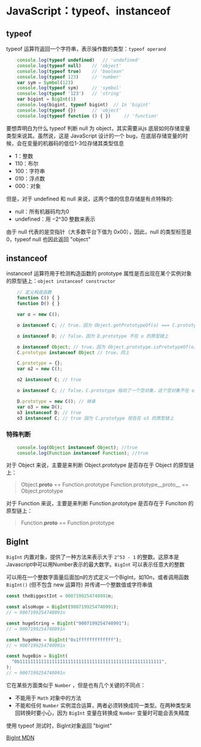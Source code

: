 # JavaScript：typeof、instanceof

## typeof

typeof 运算符返回一个字符串，表示操作数的类型：`typeof operand`

```javascript
    console.log(typeof undefined)   // 'undefined'
    console.log(typeof null)    // 'object'
    console.log(typeof true)    // 'boolean'
    console.log(typeof 123)     // 'number'
    var sym = Symbol(123)
    console.log(typeof sym)     // 'symbol'
    console.log(typeof '123')   // 'string'
    var bigint = BigInt(1)
    console.log(bigint, typeof bigint)  // 1n 'bigint'
    console.log(typeof {})      // 'object'
    console.log(typeof function () { })     // 'function'
```

要想弄明白为什么 typeof 判断 null 为 object，其实需要从js 底层如何存储变量类型来说其。虽然说，这是 JavaScript 设计的一个 bug，在底层存储变量的时候，会在变量的机器码的低位1-3位存储其类型信息

- 1：整数
- 110：布尔
- 100：字符串
- 010：浮点数
- 000：对象

但是，对于 undefined 和 null 来说，这两个值的信息存储是有点特殊的:

- null：所有机器码均为0
- undefined：用 −2^30 整数来表示

由于 null 代表的是空指针（大多数平台下值为 0x00），因此，null 的类型标签是 0，typeof null 也因此返回 "object"

## instanceof

instanceof 运算符用于检测构造函数的 prototype 属性是否出现在某个实例对象的原型链上：`object instanceof constructor`

```javascript
    // 定义构造函数
    function C() { }
    function D() { }

    var o = new C();

    o instanceof C; // true，因为 Object.getPrototypeOf(o) === C.prototype

    o instanceof D; // false，因为 D.prototype 不在 o 的原型链上

    o instanceof Object; // true，因为 Object.prototype.isPrototypeOf(o) 返回 true
    C.prototype instanceof Object // true，同上

    C.prototype = {};
    var o2 = new C();

    o2 instanceof C; // true

    o instanceof C; // false，C.prototype 指向了一个空对象，这个空对象不在 o 的原型链上。

    D.prototype = new C(); // 继承
    var o3 = new D();
    o3 instanceof D; // true
    o3 instanceof C; // true 因为 C.prototype 现在在 o3 的原型链上
```

### 特殊判断

```javascript
    console.log(Object instanceof Object); //true 
    console.log(Function instanceof Function); //true 
```

对于 Object 来说，主要是来判断 Object.prototype 是否存在于 Object 的原型链上：

> Object.__proto__ == Function.prototype
> Function.prototype__proto__ == Object.prototype

对于 Function 来说，主要是来判断 Function.prototype 是否存在于 Funciton 的原型链上：

> Function.__proto__ == Function.prototype

## BigInt

`BigInt` 内置对象，提供了一种方法来表示大于 `2^53 - 1` 的整数。这原本是Javascript中可以用Number表示的最大数字。`BigInt` 可以表示任意大的整数

可以用在一个整数字面量后面加n的方式定义一个BigInt，如10n，或者调用函数 `BigInt()` (但不包含 new 运算符) 并传递一个整数值或字符串值

```JavaScript
const theBiggestInt = 9007199254740991n;

const alsoHuge = BigInt(9007199254740991);
// ↪ 9007199254740991n

const hugeString = BigInt("9007199254740991");
// ↪ 9007199254740991n

const hugeHex = BigInt("0x1fffffffffffff");
// ↪ 9007199254740991n

const hugeBin = BigInt(
  "0b11111111111111111111111111111111111111111111111111111",
);
// ↪ 9007199254740991n
```

它在某些方面类似于 `Number` ，但是也有几个关键的不同点：

- 不能用于 `Math` 对象中的方法
- 不能和任何 `Number` 实例混合运算，两者必须转换成同一类型。在两种类型来回转换时要小心，因为 `BigInt` 变量在转换成 `Number` 变量时可能会丢失精度

使用 typeof 测试时，BigInt对象返回 "bigint"

[BigInt MDN](https://developer.mozilla.org/zh-CN/docs/Web/JavaScript/Reference/Global_Objects/BigInt)
